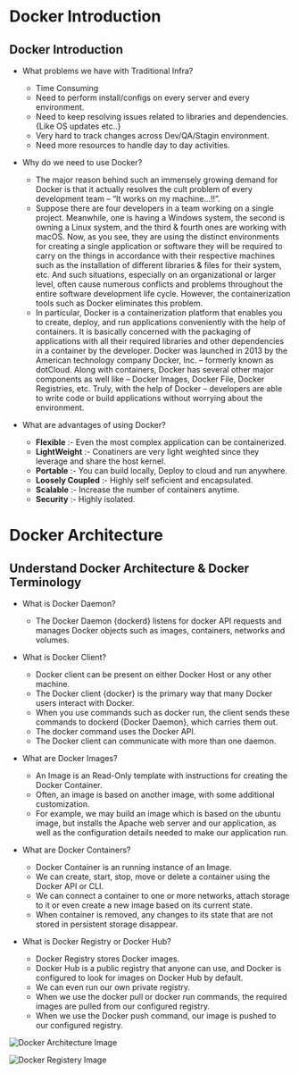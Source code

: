 # Docker Introduction

## Docker Introduction
- What problems we have with Traditional Infra?
  - Time Consuming
  - Need to perform install/configs on every server and every environment.
  - Need to keep resolving issues related to libraries and dependencies. {Like OS updates etc..}
  - Very hard to track changes across Dev/QA/Stagin environment.
  - Need more resources to handle day to day activities.

- Why do we need to use Docker?
  - The major reason behind such an immensely growing demand for Docker is that it actually resolves the cult problem of every development team – “It works on my machine…!!”.
  - Suppose there are four developers in a team working on a single project. Meanwhile, one is having a Windows system, the second is owning a Linux system, and the third & fourth ones are working with macOS. Now, as you see, they are using the distinct environments for creating a single application or software they will be required to carry on the things in accordance with their respective machines such as the installation of different libraries & files for their system, etc. And such situations, especially on an organizational or larger level, often cause numerous conflicts and problems throughout the entire software development life cycle. However, the containerization tools such as Docker eliminates this problem.
  - In particular, Docker is a containerization platform that enables you to create, deploy, and run applications conveniently with the help of containers. It is basically concerned with the packaging of applications with all their required libraries and other dependencies in a container by the developer. Docker was launched in 2013 by the American technology company Docker, Inc. – formerly known as dotCloud. Along with containers, Docker has several other major components as well like – Docker Images, Docker File, Docker Registries, etc. Truly, with the help of Docker – developers are able to write code or build applications without worrying about the environment.
  
- What are advantages of using Docker?
  - **Flexible** :- Even the most complex application can be containerized.
  - **LightWeight** :- Conatiners are very light weighted since they leverage and share the host kernel.
  - **Portable** :- You can build locally, Deploy to cloud and run anywhere.
  - **Loosely Coupled** :- Highly self seficient and encapsulated.
  - **Scalable** :- Increase the number of containers anytime.
  - **Security** :- Highly isolated.

# Docker Architecture

## Understand Docker Architecture & Docker Terminology
- What is Docker Daemon?
  - The Docker Daemon {dockerd} listens for docker API requests and manages Docker objects such as images, containers, networks and volumes.
  
- What is Docker Client?
  - Docker client can be present on either Docker Host or any other machine.
  - The Docker client {docker} is the primary way that many Docker users interact with Docker.
  - When you use commands such as docker run, the client sends these commands to dockerd {Docker Daemon}, which carries them out.
  - The docker command uses the Docker API.
  - The Docker client can communicate with more than one daemon.
  
- What are Docker Images?
  - An Image is an Read-Only template with instructions for creating the Docker Container.
  - Often, an image is based on another image, with some additional customization.
  - For example, we may build an image which is based on the ubuntu image, but installs the Apache web server and our application, as well as the configuration details needed to make
  our application run.

- What are Docker Containers?
  - Docker Container is an running instance of an Image.
  - We can create, start, stop, move or delete a container using the Docker API or CLI.
  - We can connect a container to one or more networks, attach storage to it or even create a new image based on its current state.
  - When container is removed, any changes to its state that are not stored in persistent storage disappear.
  
- What is Docker Registry or Docker Hub?
  - Docker Registry stores Docker images.
  - Docker Hub is a public registry that anyone can use, and Docker is configured to look for images on Docker Hub by default.
  - We can even run our own private registry.
  - When we use the docker pull or docker run commands, the required images are pulled from our configured registry.
  - When we use the Docker push command, our image is pushed to our configured registry.

![Docker Architecture Image](https://media.geeksforgeeks.org/wp-content/uploads/20221205115118/Architecture-of-Docker.png)

![Docker Registery Image](https://blog.octo.com/wp-content/uploads/2014/01/Diapositive1.png)